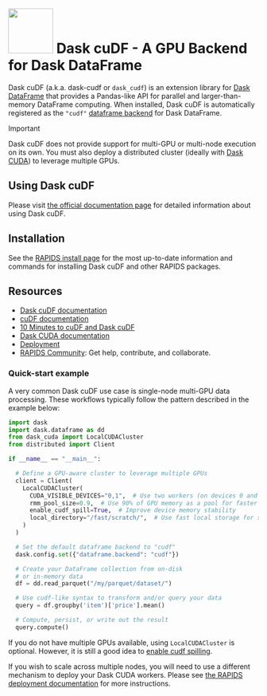 # <div align="left"><img src="../../img/rapids_logo.png" width="90px"/>&nbsp;Dask cuDF - A GPU Backend for Dask DataFrame</div>

Dask cuDF (a.k.a. dask-cudf or `dask_cudf`) is an extension library for [Dask DataFrame](https://docs.dask.org/en/stable/dataframe.html) that provides a Pandas-like API for parallel and larger-than-memory DataFrame computing. When installed, Dask cuDF is automatically registered as the `"cudf"` [dataframe backend](https://docs.dask.org/en/stable/how-to/selecting-the-collection-backend.html) for Dask DataFrame.

> [!IMPORTANT]
> Dask cuDF does not provide support for multi-GPU or multi-node execution on its own. You must also deploy a distributed cluster (ideally with [Dask CUDA](https://docs.rapids.ai/api/dask-cuda/stable/)) to leverage multiple GPUs.

## Using Dask cuDF

Please visit [the official documentation page](https://docs.rapids.ai/api/dask-cudf/stable/) for detailed information about using Dask cuDF.

## Installation

See the [RAPIDS install page](https://docs.rapids.ai/install) for the most up-to-date information and commands for installing Dask cuDF and other RAPIDS packages.

## Resources

- [Dask cuDF documentation](https://docs.rapids.ai/api/dask-cudf/stable/)
- [cuDF documentation](https://docs.rapids.ai/api/cudf/stable/)
- [10 Minutes to cuDF and Dask cuDF](https://docs.rapids.ai/api/cudf/stable/user_guide/10min/)
- [Dask CUDA documentation](https://docs.rapids.ai/api/dask-cuda/stable/)
- [Deployment](https://docs.rapids.ai/deployment/stable/)
- [RAPIDS Community](https://rapids.ai/learn-more/#get-involved): Get help, contribute, and collaborate.

### Quick-start example

A very common Dask cuDF use case is single-node multi-GPU data processing. These workflows typically follow the pattern described in the example below:

```python
import dask
import dask.dataframe as dd
from dask_cuda import LocalCUDACluster
from distributed import Client

if __name__ == "__main__":

  # Define a GPU-aware cluster to leverage multiple GPUs
  client = Client(
    LocalCUDACluster(
      CUDA_VISIBLE_DEVICES="0,1",  # Use two workers (on devices 0 and 1)
      rmm_pool_size=0.9,  # Use 90% of GPU memory as a pool for faster allocations
      enable_cudf_spill=True,  # Improve device memory stability
      local_directory="/fast/scratch/",  # Use fast local storage for spilling
    )
  )

  # Set the default dataframe backend to "cudf"
  dask.config.set({"dataframe.backend": "cudf"})

  # Create your DataFrame collection from on-disk
  # or in-memory data
  df = dd.read_parquet("/my/parquet/dataset/")

  # Use cudf-like syntax to transform and/or query your data
  query = df.groupby('item')['price'].mean()

  # Compute, persist, or write out the result
  query.compute()
```

If you do not have multiple GPUs available, using `LocalCUDACluster` is optional. However, it is still a good idea to [enable cudf spilling](https://docs.rapids.ai/api/cudf/stable/developer_guide/library_design/#spilling-to-host-memory).

If you wish to scale across multiple nodes, you will need to use a different mechanism to deploy your Dask CUDA workers. Please see [the RAPIDS deployment documentation](https://docs.rapids.ai/deployment/stable/) for more instructions.
